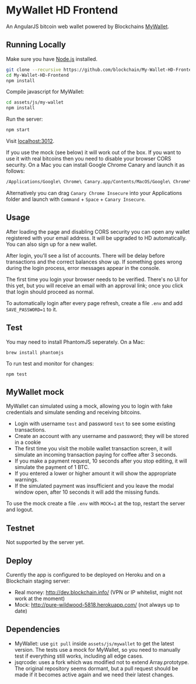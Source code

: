 # MyWallet HD Frontend
An AngularJS bitcoin web wallet powered by Blockchains [MyWallet](https://github.com/blockchain/My-Wallet-HD).

## Running Locally

Make sure you have [Node.js](http://nodejs.org/) installed.

```sh
git clone --recursive https://github.com/blockchain/My-Wallet-HD-Frontend.git 
cd My-Wallet-HD-Frontend
npm install
```

Compile javascript for MyWallet:
```sh
cd assets/js/my-wallet
npm install
````

Run the server:
```sh 
npm start
```

Visit [localhost:3012](http://localhost:3012/).

If you use the mock (see below) it will work out of the box. If you want to use it with real bitcoins then you need to disable your browser CORS security. On a Mac you can install Google Chrome Canary and launch it as follows:

```sh
/Applications/Google\ Chrome\ Canary.app/Contents/MacOS/Google\ Chrome\ Canary --disable-web-security
```

Alternatively you can drag ```Canary Chrome Insecure``` into your Applications folder and launch with ```Command``` + ```Space``` + ```Canary Insecure```.

## Usage

After loading the page and disabling CORS security you can open any wallet registered with your email address. It will be upgraded to HD automatically. You can also sign up for a new wallet.

After login, you'll see a list of accounts. There will be delay before transactions and the correct balances show up. If something goes wrong during the login process, error messages appear in the console. 

The first time you login your browser needs to be verified. There's no UI for this yet, but you will receive an email with an approval link; once you click that login should proceed as normal.

To automatically login after every page refresh, create a file `.env` and add `SAVE_PASSWORD=1` to it.

## Test

You may need to install PhantomJS seperately. On a Mac:

    brew install phantomjs

To run test and monitor for changes:

    npm test

## MyWallet mock

MyWallet can simulated using a mock, allowing you to login with fake credentials and simulate sending and receiving bitcoins. 

* Login with username `test` and password `test` to see some existing transactions.
* Create an account with any username and password; they will be stored in a cookie
* The first time you visit the mobile wallet transaction screen, it will simulate an incoming transaction paying for coffee after 3 seconds.
* If you make a payment request, 10 seconds after you stop editing, it will simulate the payment of 1 BTC.
* If you entered a lower or higher amount it will show the appropriate warnings. 
* If the simulated payment was insufficient and you leave the modal window open, after 10 seconds it will add the missing funds.

To use the mock create a file `.env` with `MOCK=1` at the top, restart the server and logout.

## Testnet

Not supported by the server yet.

## Deploy

Curently the app is configured to be deployed on Heroku and on a Blockchain staging server:

* Real money: http://dev.blockchain.info/ (VPN or IP whitelist, might not work at the moment)
* Mock: http://pure-wildwood-5818.herokuapp.com/ (not always up to date)

## Dependencies

* MyWallet: use `git pull` inside `assets/js/mywallet` to get the latest version. The tests use a mock for MyWallet, so you need to manually test if everything still works, including all edge cases.
* jsqrcode: uses a fork which was modified not to extend Array.prototype. The original repository seems dormant, but a pull request should be made if it becomes active again and we need their latest changes.